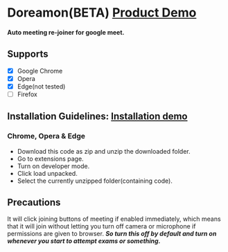 # Doreamon(BETA) [Product Demo](https://vimeo.com/561358748 "DEMO")
#### Auto meeting re-joiner for google meet.

## Supports
- [x] Google Chrome
- [x] Opera
- [x] Edge(not tested)
- [ ] Firefox
## Installation Guidelines:  [Installation demo](https://vimeo.com/561371357 "Installation demo")
### Chrome, Opera & Edge
- Download this code as zip and unzip the downloaded folder.
- Go to extensions page.
- Turn on developer mode. 
- Click load unpacked.
- Select the currently unzipped folder(containing code). 
## Precautions
It will click joining buttons of meeting if enabled immediately, which means that it will join without letting you turn off camera or microphone if permissions are given to browser.
**_So turn this off by default and turn on whenever you start to attempt exams or something._**
